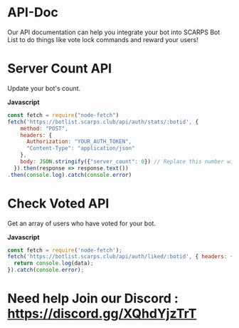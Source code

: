 # API-Doc
Our API documentation can help you integrate your bot into SCARPS Bot List to do things like vote lock commands and reward your users!

# **Server Count API**
Update your bot's count.

**Javascript**

```js
const fetch = require("node-fetch")
fetch('https://botlist.scarps.club/api/auth/stats/:botid', {
    method: "POST",
    headers: { 
      Authorization: "YOUR_AUTH_TOKEN",
      "Content-Type": "application/json"
    },
    body: JSON.stringify({"server_count": 0}) // Replace this number with the server count
  }).then(response => response.text())
.then(console.log).catch(console.error)
```

# **Check Voted API**
Get an array of users who have voted for your bot.

**Javascript**
```js
const fetch = require('node-fetch');
fetch('https://botlist.scarps.club/api/auth/liked/:botid', { headers: { 'Authorization': "YOUR_VB_AUTH_KEY" } }).then(res => res.json()).then(data => {
  return console.log(data);
}).catch(console.error);
```
# Need help Join our **Discord** : https://discord.gg/XQhdYjzTrT 
